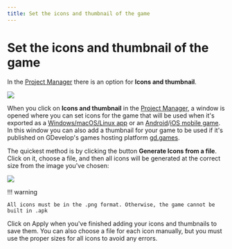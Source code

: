 ```yaml
---
title: Set the icons and thumbnail of the game
---
```

# Set the icons and thumbnail of the game

In the [Project Manager](/gdevelop5/interface/project-manager) there is an option for  **Icons and thumbnail**.

![](/gdevelop5/interface/project-manager/icons/pasted/20230309-202954.png)

When you click on **Icons and thumbnail** in the [Project Manager](/gdevelop5/interface/project-manager), a window is opened where you can set icons for the game that will be used when it's exported as a [Windows/macOS/Linux app](/gdevelop5/publishing/windows-macos-linux) or an [Android](/gdevelop5/publishing/android)/[iOS mobile game](/gdevelop5/publishing/ios). In this window you can also add a thumbnail for your game to be used if it's published on GDevelop's games hosting platform [gd.games](https://gd.games/).

The quickest method is by clicking the button **Generate Icons from a file**. Click on it, choose a file, and then all icons will be generated at the correct size from the image you've chosen:

![](/gdevelop5/interface/project-manager/icons/pasted/20230309-203413.png)

!!! warning

    All icons must be in the .png format. Otherwise, the game cannot be built in .apk

Click on Apply when you've finished adding your icons and thumbnails to save them. You can also choose a file for each icon manually, but you must use the proper sizes for all icons to avoid any errors.